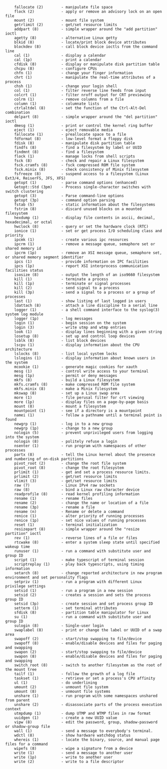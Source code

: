 <!--
File          : util-linux.md

Created       : Wed 14 Oct 2015 23:08:36
Last Modified : Wed 14 Oct 2015 23:08:59
Maintainer    : sharlatan
-->


        fallocate (2)        - manipulate file space
        flock (2)            - apply or remove an advisory lock on an open file
        mount (2)            - mount file system
        getrlimit (2)        - get/set resource limits
        addpart (8)          - simple wrapper around the "add partition" ioctl
        agetty (8)           - alternative Linux getty
        blkid (8)            - locate/print block device attributes
        blockdev (8)         - call block device ioctls from the command line
        cal (1)              - display a calendar
        cal (1p)             - print a calendar
        cfdisk (8)           - display or manipulate disk partition table
        chcpu (8)            - configure CPUs
        chfn (1)             - change your finger information
        chrt (1)             - manipulate the real-time attributes of a process
        chsh (1)             - change your login shell
        col (1)              - filter reverse line feeds from input
        colcrt (1)           - filter nroff output for CRT previewing
        colrm (1)            - remove columns from a file
        column (1)           - columnate lists
        ctrlaltdel (8)       - set the function of the Ctrl-Alt-Del combination
        delpart (8)          - simple wrapper around the "del partition" ioctl
        dmesg (1)            - print or control the kernel ring buffer
        eject (1)            - eject removable media
        fallocate (1)        - preallocate space to a file
        fdformat (8)         - low-level format a floppy disk
        fdisk (8)            - manipulate disk partition table
        findfs (8)           - find a filesystem by label or UUID
        findmnt (8)          - find a filesystem
        flock (1)            - manage locks from shell scripts
        fsck (8)             - check and repair a Linux filesystem
        fsck.cramfs (8)      - fsck compressed ROM file system
        fsck.minix (8)       - check consistency of Minix filesystem
        fsfreeze (8)         - suspend access to a filesystem (Linux Ext3/4, ReiserFS, JFS, XFS)
        getopt (1)           - parse command options (enhanced)
        Getopt::Std (3pm)    - Process single-character switches with switch clustering
        getopt (3)           - Parse command-line options
        getopt (3p)          - command option parsing
        fstab (5)            - static information about the filesystems
        fstrim (8)           - discard unused blocks on a mounted filesystem
        hexdump (1)          - display file contents in ascii, decimal, hexadecimal, or octal
        hwclock (8)          - query or set the hardware clock (RTC)
        ionice (1)           - set or get process I/O scheduling class and priority
        ipcmk (1)            - create various ipc resources
        ipcrm (1)            - remove a message queue, semaphore set or shared memory id
        ipcrm (1p)           - remove an XSI message queue, semaphore set, or shared memory segment identifier
        ipcs (1)             - provide information on IPC facilities
        ipcs (1p)            - report XSI interprocess communication facilities status
        isosize (8)          - output the length of an iso9660 filesystem
        kill (1)             - terminate a process
        kill (1p)            - terminate or signal processes
        kill (2)             - send signal to a process
        kill (3p)            - send a signal to a process or a group of processes
        last (1)             - show listing of last logged in users
        ldattach (8)         - attach a line discipline to a serial line
        logger (1)           - a shell command interface to the syslog(3) system log module
        logger (1p)          - log messages
        login (1)            - begin session on the system
        login (3)            - write utmp and wtmp entries
        look (1)             - display lines beginning with a given string
        losetup (8)          - set up and control loop devices
        lsblk (8)            - list block devices
        lscpu (1)            - display information about the CPU architecture
        lslocks (8)          - list local system locks
        lslogins (1)         - display information about known users in the system
        mcookie (1)          - generate magic cookies for xauth
        mesg (1)             - control write access to your terminal
        mesg (1p)            - permit or deny messages
        mkfs (8)             - build a Linux filesystem
        mkfs.cramfs (8)      - make compressed ROM file system
        mkfs.minix (8)       - make a Minix filesystem
        mkswap (8)           - set up a Linux swap area
        more (1)             - file perusal filter for crt viewing
        more (1p)            - display files on a page-by-page basis
        mount (8)            - mount a filesystem
        mountpoint (1)       - see if a directory is a mountpoint
        namei (1)            - follow a pathname until a terminal point is found
        newgrp (1)           - log in to a new group
        newgrp (1p)          - change to a new group
        nologin (5)          - prevent unprivileged users from logging into the system
        nologin (8)          - politely refuse a login
        nsenter (1)          - run program with namespaces of other processes
        partx (8)            - tell the Linux kernel about the presence and numbering of on-disk partitions
        pivot_root (2)       - change the root file system
        pivot_root (8)       - change the root filesystem
        prlimit (1)          - get and set a process resource limits.
        prlimit (2)          - get/set resource limits
        vlimit (3)           - get/set resource limits
        raw (7)              - Linux IPv4 raw sockets
        raw (8)              - bind a Linux raw character device
        readprofile (8)      - read kernel profiling information
        rename (1)           - rename files
        rename (2)           - change the name or location of a file
        rename (3p)          - rename a file
        rename (n)           - Rename or delete a command
        renice (1)           - alter priority of running processes
        renice (1p)          - set nice values of running processes
        reset (1)            - terminal initialization
        resizepart (8)       - simple wrapper around the "resize partition" ioctl
        rev (1)              - reverse lines of a file or files
        rtcwake (8)          - enter a system sleep state until specified wakeup time
        runuser (1)          - run a command with substitute user and group ID
        script (1)           - make typescript of terminal session
        scriptreplay (1)     - play back typescripts, using timing information
        setarch (8)          - change reported architecture in new program environment and set personality flags
        setpriv (1)          - run a program with different Linux privilege settings
        setsid (1)           - run a program in a new session
        setsid (2)           - creates a session and sets the process group ID
        setsid (3p)          - create session and set process group ID
        setterm (1)          - set terminal attributes
        sfdisk (8)           - partition table manipulator for Linux
        su (1)               - run a command with substitute user and group ID
        sulogin (8)          - Single-user login
        swaplabel (8)        - print or change the label or UUID of a swap area
        swapoff (2)          - start/stop swapping to file/device
        swapoff (8)          - enable/disable devices and files for paging and swapping
        swapon (2)           - start/stop swapping to file/device
        swapon (8)           - enable/disable devices and files for paging and swapping
        switch_root (8)      - switch to another filesystem as the root of the mount tree
        tailf (1)            - follow the growth of a log file
        taskset (1)          - retrieve or set a process's CPU affinity
        ul (1)               - do underlining
        umount (2)           - unmount file system
        umount (8)           - unmount file systems
        unshare (1)          - run program with some namespaces unshared from parent
        unshare (2)          - disassociate parts of the process execution context
        utmpdump (1)         - dump UTMP and WTMP files in raw format
        uuidgen (1)          - create a new UUID value
        vipw (8)             - edit the password, group, shadow-password or shadow-group file
        wall (1)             - send a message to everybody's terminal.
        wdctl (8)            - show hardware watchdog status
        whereis (1)          - locate the binary, source, and manual page files for a command
        wipefs (8)           - wipe a signature from a device
        write (1)            - send a message to another user
        write (1p)           - write to another user
        write (2)            - write to a file descriptor
